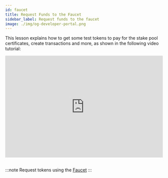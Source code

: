 ```yaml
---
id: faucet
title: Request Funds to the Faucet
sidebar_label: Request funds to the faucet
image: ./img/og-developer-portal.png
---
```


This lesson explains how to get some test tokens to pay for the stake pool certificates, create transactions and more, as shown in the following video tutorial:

<iframe width="100%" height="325" src="https://www.youtube.com/embed/Phy8cRBdEEw" frameborder="0" allow="accelerometer; autoplay; clipboard-write; encrypted-media; gyroscope; picture-in-picture; fullscreen;"></iframe>
<br/><br/>

:::note
Request tokens using the [Faucet](https://developers.cardano.org/en/testnets/cardano/tools/faucet/)
:::
